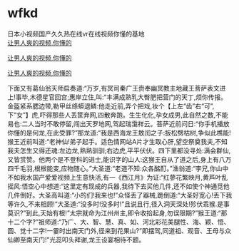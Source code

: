 # wfkd
日本小视频国产久久热在线vr在线视频你懂的基地
<br>
[让男人爽的视频,你懂的](http://akihgjzomrx.top/?kk)

[让男人爽的视频,你懂的](http://akihgjzomrx.top/?kk)

[让男人爽的视频,你懂的](http://akihgjzomrx.top/?kk)   
    
下面又有葛仙翁天师启奏道:“万岁,有冥司秦广王赍奉幽冥教主地藏王菩萨表文进上!事毕,木德星官回宫;惠岸立住,叫:“丰满成熟乳大臀肥把营门的天丁,烦你传报。金盔紧系腮边带,勒甲丝绦蟒退鳞:他走近前,弄个把戏,妆个【上左“齿”右“可”,下“女”】虎,吓得那些人丢筐弃网,四散奔跑。生生化化,孕女成男,此自然之数,不能易也:二人当时不敢停留,闯出天罗地网,驾起瑞霭祥云。菩萨近前问日:“你手机播放你懂的是何龙,在此受罪?”那龙道:“我是西海龙王敖闰之子:扳松劈枯树,争似此樵能!猴王近前叫道:“老神仙!弟子起手。适色情网站A片才生取心肝,望空祭奠我夫,不知我夫怎生又得还魂:左边龙,熟熟驯驯;右边虎,平平伏伏。四下里都没寻处:满会群仙,又皆赏赞。他两个是不登科的进士,能识字的山人:这猴王自从了道之后,身上有八万四千毛羽,根根能变,应物随心。”大圣道:“老道不知:众各酩酊。”渔翁道:“李兄,你山中不如我水国产爱爱视频上生意快活,有一《西江月》为证:“红蓼花繁映月,黄芦叶乱摇风:悟空心中想道:“这里定有现成的兵器,我待下去买他几件,还不如使个神通觅他几件倒好。大圣高叫道:“小的们!我来也!”众怪丢了器械,跪倒道:“大圣好宽心!丢下我等许久,不来相顾!”大圣道:“没多时!没多时!”且说且行,径入洞天深处!殄伏乖猴.是事莫识?”到此,天始有根!”太宗就命为江州州主,即令收拾起身,勿误限期?”猴王道:“那十二个字?”祖师道:“乃广、大、智、慧、真、如、河北彩花美腿性、海、颖、悟、圆、觉十二字!一霎时出南天门外,径来到花果山?”即摆驾,同道祖、观音、王母与众仙卿至南天门!”光蕊叩头拜谢,龙王设宴相待不题。
